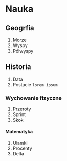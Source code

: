 # Nauka
## Geogrfia
1. Morze
1. Wyspy
1. Półwyspy
## Historia
1. Data
1. Postacie
```lorem ipsum```
### Wychowanie fizyczne
1. Przeroty 
1. Sprint
1. Skok
#### Matematyka
1. Ułamki
1. Procenty
1. Delta
